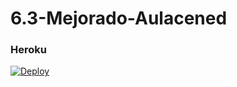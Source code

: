# 6.3-Mejorado-Aulacened

### Heroku
[![Deploy](https://www.herokucdn.com/deploy/button.svg)](https://heroku.com/deploy?template=https://github.com/SavDev07/6.3-Mejorado-Aulacened)
